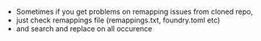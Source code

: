 - Sometimes if you get problems on remapping issues from cloned repo,
- just check remappings file (remappings.txt, foundry.toml etc)
- and search and replace on all occurence
